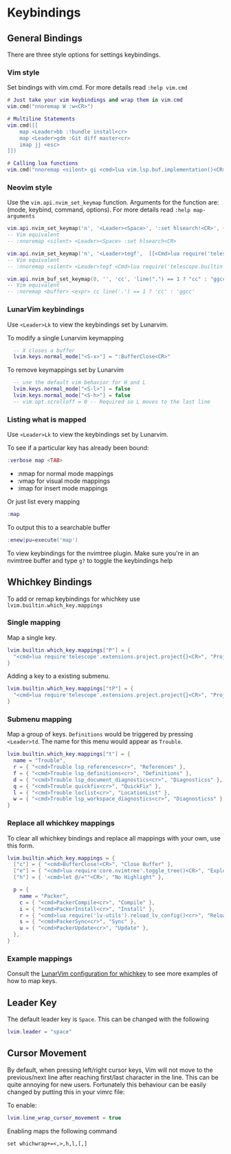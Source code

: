 # Keybindings

## General Bindings

There are three style options for settings keybindings.

### Vim style

Set bindings with vim.cmd. For more details read `:help vim.cmd`

```lua
# Just take your vim keybindings and wrap them in vim.cmd
vim.cmd("nnoremap W :w<CR>")

# Multiline Statements
vim.cmd([[
    map <Leader>bb :!bundle install<cr>
    map <Leader>gdm :Git diff master<cr>
    imap jj <esc>
]])

# Calling lua functions
vim.cmd("nnoremap <silent> gi <cmd>lua vim.lsp.buf.implementation()<CR>")
```

### Neovim style

Use the `vim.api.nvim_set_keymap` function. Arguments for the function are: (mode, keybind, command, options). For more details read `:help map-arguments`

```lua
vim.api.nvim_set_keymap('n', '<Leader><Space>', ':set hlsearch!<CR>', { noremap = true, silent = true })
-- Vim equivalent
-- :nnoremap <silent> <Leader><Space> :set hlsearch<CR>

vim.api.nvim_set_keymap('n', '<Leader>tegf',  [[<Cmd>lua require('telescope.builtin').git_files()<CR>]], { noremap = true, silent = true })
-- Vim equivalent
-- :nnoremap <silent> <Leader>tegf <Cmd>lua require('telescope.builtin').git_files()<CR>

vim.api.nvim_buf_set_keymap(0, '', 'cc', 'line(".") == 1 ? "cc" : "ggcc"', { noremap = true, expr = true })
-- Vim equivalent
-- :noremap <buffer> <expr> cc line('.') == 1 ? 'cc' : 'ggcc'
```

### LunarVim keybindings

Use `<Leader>Lk` to view the keybindings set by Lunarvim.

To modify a single Lunarvim keymapping

```lua
  -- X closes a buffer
  lvim.keys.normal_mode["<S-x>"] = ":BufferClose<CR>"
```

To remove keymappings set by Lunarvim

```lua
  -- use the default vim behavior for H and L
  lvim.keys.normal_mode["<S-l>"] = false
  lvim.keys.normal_mode["<S-h>"] = false
  -- vim.opt.scrolloff = 0 -- Required so L moves to the last line
```

### Listing what is mapped

Use `<Leader>Lk` to view the keybindings set by Lunarvim.

To see if a particular key has already been bound:

```lua
:verbose map <TAB>
```

- :nmap for normal mode mappings
- :vmap for visual mode mappings
- :imap for insert mode mappings

Or just list every mapping

```lua
:map
```

To output this to a searchable buffer

```lua
:enew|pu=execute('map')
```

To view keybindings for the nvimtree plugin. Make sure you're in an nvimtree buffer and type `g?` to toggle the keybindings help

## Whichkey Bindings

To add or remap keybindings for whichkey use `lvim.builtin.which_key.mappings`

### Single mapping

Map a single key.

```lua
lvim.builtin.which_key.mappings["P"] = {
  "<cmd>lua require'telescope'.extensions.project.project{}<CR>", "Projects"
}
```

Adding a key to a existing submenu.

```lua
lvim.builtin.which_key.mappings["tP"] = {
  "<cmd>lua require'telescope'.extensions.project.project{}<CR>", "Projects"
}
```

### Submenu mapping

Map a group of keys. `Definitions` would be triggered by pressing `<Leader>td`. The name for this menu would appear as `Trouble`.

```lua
lvim.builtin.which_key.mappings["t"] = {
  name = "Trouble",
  r = { "<cmd>Trouble lsp_references<cr>", "References" },
  f = { "<cmd>Trouble lsp_definitions<cr>", "Definitions" },
  d = { "<cmd>Trouble lsp_document_diagnostics<cr>", "Diagnosticss" },
  q = { "<cmd>Trouble quickfix<cr>", "QuickFix" },
  l = { "<cmd>Trouble loclist<cr>", "LocationList" },
  w = { "<cmd>Trouble lsp_workspace_diagnostics<cr>", "Diagnosticss" },
}
```

### Replace all whichkey mappings

To clear all whichkey bindings and replace all mappings with your own, use this form.

```lua
lvim.builtin.which_key.mappings = {
  ["c"] = { "<cmd>BufferClose!<CR>", "Close Buffer" },
  ["e"] = { "<cmd>lua require'core.nvimtree'.toggle_tree()<CR>", "Explorer" },
  ["h"] = { '<cmd>let @/=""<CR>', "No Highlight" },

  p = {
    name = "Packer",
    c = { "<cmd>PackerCompile<cr>", "Compile" },
    i = { "<cmd>PackerInstall<cr>", "Install" },
    r = { "<cmd>lua require('lv-utils').reload_lv_config()<cr>", "Reload" },
    s = { "<cmd>PackerSync<cr>", "Sync" },
    u = { "<cmd>PackerUpdate<cr>", "Update" },
  },
}
```

### Example mappings

Consult the [LunarVim configuration for whichkey](https://github.com/LunarVim/LunarVim/blob/rolling/lua/lvim/core/which-key.lua) to see more examples of how to map keys.

## Leader Key

The default leader key is `Space`. This can be changed with the following

```lua
lvim.leader = "space"
```

## Cursor Movement

By default, when pressing left/right cursor keys, Vim will not move to the previous/next line after reaching first/last character in the line. This can be quite annoying for new users. Fortunately this behaviour can be easily changed by putting this in your vimrc file:

To enable:

```lua
lvim.line_wrap_cursor_movement = true
```

Enabling maps the following command

```vim
set whichwrap+=<,>,h,l,[,]
```

